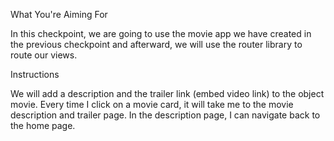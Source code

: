 What You're Aiming For

In this checkpoint, we are going to use the movie app we have created in the previous checkpoint and afterward, we will use the router library to route our views.


Instructions

We will add a description and the trailer link (embed video link) to the object movie.
Every time I click on a movie card, it will take me to the movie description and trailer page.
In the description page, I can navigate back to the home page.
